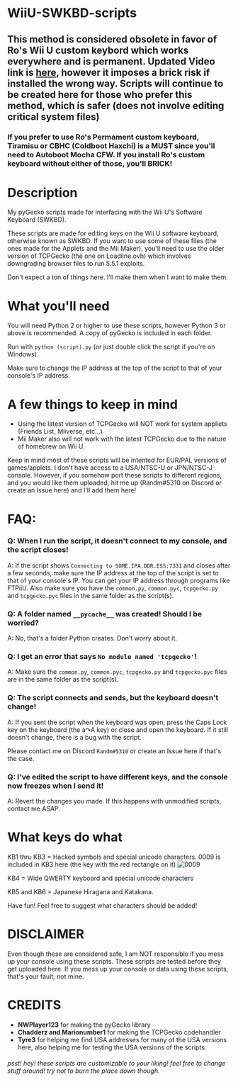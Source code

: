 # WiiU-SWKBD-scripts
## This method is considered obsolete in favor of Ro's Wii U custom keybord which works everywhere and is permanent. Updated Video link is [here](https://www.youtube.com/watch?v=DtZPjN-st8o), however it imposes a brick risk if installed the wrong way. Scripts will continue to be created here for those who prefer this method, which is safer (does not involve editing critical system files)

### If you prefer to use Ro's Permament custom keyboard, Tiramisu or CBHC (Coldboot Haxchi) is a MUST since you'll need to Autoboot Mocha CFW. If you install Ro's custom keyboard without either of those, you'll BRICK!

# Description
My pyGecko scripts made for interfacing with the Wii U's Software Keyboard (SWKBD).

These scripts are made for editing keys on the Wii U software keyboard, otherwise known as SWKBD.
If you want to use some of these files (the ones made for the Applets and the Mii Maker), you'll need to use the older version of TCPGecko (the one on Loadiine.ovh) which involves downgrading browser files to run 5.5.1 exploits.

Don't expect a ton of things here. I'll make them when I want to make them.

# What you'll need
You will need Python 2 or higher to use these scripts, however Python 3 or above is recommended. A copy of pyGecko is included in each folder. 

Run with `python (script).py` (or just double click the script if you're on Windows). 

Make sure to change the IP address at the top of the script to that of your console's IP address.

# A few things to keep in mind
- Using the latest version of TCPGecko will NOT work for system appliets (Friends List, Miiverse, etc...)
- Mii Maker also will not work with the latest TCPGecko due to the nature of homebrew on Wii U.



Keep in mind most of these scripts will be intented for EUR/PAL versions of games/applets. I don't have access to a USA/NTSC-U or JPN/NTSC-J console. However, if you somehow port these scripts to different regions, and you would like them uploaded, hit me up (Randm#5310 on Discord or create an Issue here) and I'll add them here!





# FAQ:

### Q: When I run the script, it doesn't connect to my console, and the script closes!

A: If the script shows `Connecting to SOME.IPA.DDR.ESS:7331` and closes after a few seconds, make sure the IP address at the top of the script is set to that of your console's IP. You can get your IP address through programs like FTPiiU. Also make sure you have the `common.py`, `common.pyc`, `tcpgecko.py` and `tcpgecko.pyc` files in the same folder as the script(s).

### Q: A folder named `__pycache__` was created! Should I be worried?

A: No, that's a folder Python creates. Don't worry about it.

### Q: I get an error that says `No module named 'tcpgecko'`!

A: Make sure the `common.py`, `common.pyc`, `tcpgecko.py` and `tcpgecko.pyc` files are in the same folder as the script(s).

### Q: The script connects and sends, but the keyboard doesn't change!

A: If you sent the script when the keyboard was open, press the Caps Lock key on the keyboard (the a↷A key) or close and open the keyboard. If it still doesn't change, there is a bug with the script. 

Please contact me on Discord `Randm#5310` or create an Issue here if that's the case.

### Q: I've edited the script to have different keys, and the console now freezes when I send it!

A: Revert the changes you made. If this happens with unmodified scripts, contact me ASAP.

# What keys do what

KB1 thru KB3 = Hacked symbols and special unicode characters. 0009 is included in KB3 here (the key with the red rectangle on it) ![0009](https://user-images.githubusercontent.com/54253840/152971588-25d92cfc-56fe-4942-98c2-2c874b365f1c.png)

KB4 = Wide QWERTY keyboard and special unicode characters

KB5 and KB6 = Japanese Hiragana and Katakana.

Have fun! Feel free to suggest what characters should be added!

# DISCLAIMER
Even though these are considered safe, I am NOT responsible if you mess up your console using these scripts. These scripts are tested before they get uploaded here.
If you mess up your console or data using these scripts, that's your fault, not mine.

# CREDITS
- **NWPlayer123** for making the pyGecko library
- **Chadderz and Marionumber1** for making the TCPGecko codehandler
- **Tyre3** for helping me find USA addresses for many of the USA versions here, also helping me for testing the USA versions of the scripts.

###### psst! hey! these scripts are customizable to your liking! feel free to change stuff around! try not to burn the place down though.
